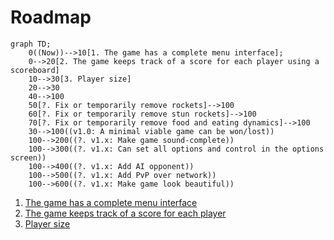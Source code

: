 # Roadmap

```mermaid
graph TD;
    0((Now))-->10[1. The game has a complete menu interface];
    0-->20[2. The game keeps track of a score for each player using a scoreboard]
    10-->30[3. Player size]
    20-->30
    40-->100
    50[?. Fix or temporarily remove rockets]-->100
    60[?. Fix or temporarily remove stun rockets]-->100
    70[?. Fix or temporarily remove food and eating dynamics]-->100
    30-->100((v1.0: A minimal viable game can be won/lost))
    100-->200((?. v1.x: Make game sound-complete))
    100-->300((?. v1.x: Can set all options and control in the options screen))
    100-->400((?. v1.x: Add AI opponent))
    100-->500((?. v1.x: Add PvP over network))
    100-->600((?. v1.x: Make game look beautiful))
```

 1. [The game has a complete menu interface](https://github.com/tresinformal/game/milestone/1)
 2. [The game keeps track of a score for each player](https://github.com/tresinformal/game/milestone/2)
 3. [Player size](https://github.com/tresinformal/game/milestone/3)

